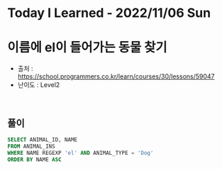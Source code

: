 # Today I Learned - 2022/11/06 Sun

# 이름에 el이 들어가는 동물 찾기
- 출처 : https://school.programmers.co.kr/learn/courses/30/lessons/59047
- 난이도 : Level2
<br>

## 풀이
```sql
SELECT ANIMAL_ID, NAME
FROM ANIMAL_INS
WHERE NAME REGEXP 'el' AND ANIMAL_TYPE = 'Dog'
ORDER BY NAME ASC
```
